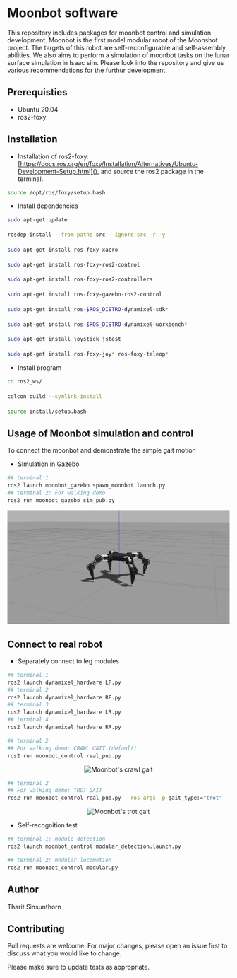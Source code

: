 # Moonbot software

This repository includes packages for moonbot control and simulation development. Moonbot is the first model modular robot of the Moonshot project. The targets of this robot are self-reconfigurable and self-assembly abilities. We also aims to perform a simulation of moonbot tasks on the lunar surface simulation in Isaac sim. Please look into the repository and give us various recommendations for the furthur development.

## Prerequisties
* Ubuntu 20.04
* ros2-foxy

## Installation
* Installation of ros2-foxy: [https://docs.ros.org/en/foxy/Installation/Alternatives/Ubuntu-Development-Setup.html](), and source the ros2 package in the terminal.
```bash
source /opt/ros/foxy/setup.bash
```

* Install dependencies
```bash
sudo apt-get update

rosdep install --from-paths src --ignore-src -r -y

sudo apt-get install ros-foxy-xacro

sudo apt-get install ros-foxy-ros2-control 

sudo apt-get install ros-foxy-ros2-controllers

sudo apt-get install ros-foxy-gazebo-ros2-control

sudo apt-get install ros-$ROS_DISTRO-dynamixel-sdk*

sudo apt-get install ros-$ROS_DISTRO-dynamixel-workbench*

sudo apt-get install joystick jstest

sudo apt-get install ros-foxy-joy* ros-foxy-teleop*

```
* Install program
```bash
cd ros2_ws/

colcon build --symlink-install

source install/setup.bash
```

## Usage of Moonbot simulation and control
To connect the moonbot and demonstrate the simple gait motion
* Simulation in Gazebo
```bash
## terminal 1
ros2 launch moonbot_gazebo spawn_moonbot.launch.py
## terminal 2: For walking demo
ros2 run moonbot_gazebo sim_pub.py
```
<p align="center">
  <img src="https://github.com/TharitSinsunthorn/noppakorn-test/blob/develop/moonbot_gazebo.png" alt="Moonbot's Gazebo">
</p>


## Connect to real robot

* Separately connect to leg modules
```bash
## terminal 1
ros2 launch dynamixel_hardware LF.py
## terminal 2
ros2 laucnh dynamixel_hardware RF.py
## terminal 3
ros2 launch dynamixel_hardware LR.py
## terminal 4
ros2 launch dynamixel_hardware RR.py
```
```bash
## terminal 2
## For walking demo: CRAWL GAIT (default)
ros2 run moonbot_control real_pub.py 
```
<p align="center">
  <img src="https://github.com/TharitSinsunthorn/noppakorn-test/blob/develop/crawl_gait2.gif" alt="Moonbot's crawl gait">
</p>

```bash
## terminal 2
## For walking demo: TROT GAIT
ros2 run moonbot_control real_pub.py --ros-args -p gait_type:="trot" 
```
<p align="center">
  <img src="https://github.com/TharitSinsunthorn/noppakorn-test/blob/develop/trot2.gif" alt="Moonbot's trot gait">
</p>



* Self-recognition test
```bash 
## terminal 1: module detection
ros2 launch moonbot_control modular_detection.launch.py
```

```bash
## terminal 2: modular locomotion
ros2 run moonbot_control modular.py
```

## Author
Tharit Sinsunthorn

## Contributing

Pull requests are welcome. For major changes, please open an issue first
to discuss what you would like to change.

Please make sure to update tests as appropriate.
